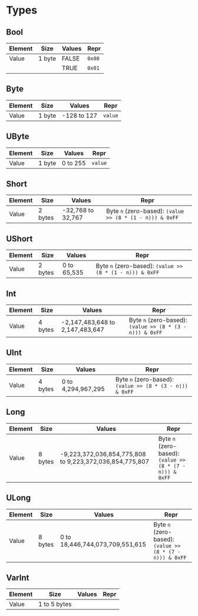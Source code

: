 # Types

## Bool

| Element | Size   | Values | Repr   |
|---------|--------|--------|--------|
| Value   | 1 byte | FALSE  | `0x00` |
|         |        | TRUE   | `0x01` |

## Byte

| Element | Size   | Values      | Repr    |
|---------|--------|-------------|---------|
| Value   | 1 byte | -128 to 127 | `value` |

## UByte

| Element | Size   | Values   | Repr    |
|---------|--------|----------|---------|
| Value   | 1 byte | 0 to 255 | `value` |

## Short

| Element | Size    | Values            | Repr                                                     |
|---------|---------|-------------------|----------------------------------------------------------|
| Value   | 2 bytes | -32,768 to 32,767 | Byte `n` (zero-based): `(value >> (8 * (1 - n))) & 0xFF` |

## UShort

| Element | Size    | Values      | Repr                                                     |
|---------|---------|-------------|----------------------------------------------------------|
| Value   | 2 bytes | 0 to 65,535 | Byte `n` (zero-based): `(value >> (8 * (1 - n))) & 0xFF` |

## Int

| Element | Size    | Values                          | Repr                                                     |
|---------|---------|---------------------------------|----------------------------------------------------------|
| Value   | 4 bytes | -2,147,483,648 to 2,147,483,647 | Byte `n` (zero-based): `(value >> (8 * (3 - n))) & 0xFF` |

## UInt

| Element | Size    | Values             | Repr                                                     |
|---------|---------|--------------------|----------------------------------------------------------|
| Value   | 4 bytes | 0 to 4,294,967,295 | Byte `n` (zero-based): `(value >> (8 * (3 - n))) & 0xFF` |

## Long

| Element | Size    | Values                                                  | Repr                                                     |
|---------|---------|---------------------------------------------------------|----------------------------------------------------------|
| Value   | 8 bytes | -9,223,372,036,854,775,808 to 9,223,372,036,854,775,807 | Byte `n` (zero-based): `(value >> (8 * (7 - n))) & 0xFF` |

## ULong

| Element | Size    | Values                          | Repr                                                     |
|---------|---------|---------------------------------|----------------------------------------------------------|
| Value   | 8 bytes | 0 to 18,446,744,073,709,551,615 | Byte `n` (zero-based): `(value >> (8 * (7 - n))) & 0xFF` |

## VarInt

| Element | Size         | Values                          | Repr                                                     |
|---------|--------------|---------------------------------|----------------------------------------------------------|
| Value   | 1 to 5 bytes |  |  |

